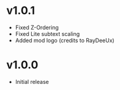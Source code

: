 # v1.0.1

 * Fixed Z-Ordering
 * Fixed Lite subtext scaling
 * Added mod logo (credits to RayDeeUx)

# v1.0.0

 * Initial release